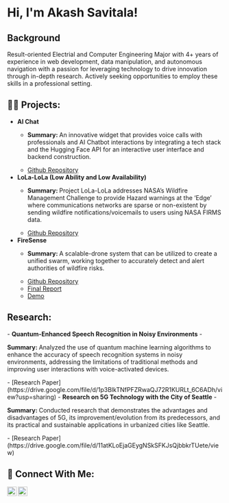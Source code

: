 <h1>Hi, I'm Akash Savitala!</h1>

<h2>Background</h2>

<p>Result-oriented Electrial and Computer Engineering Major with 4+ years of experience in web development, data manipulation, and autonomous navigation with a passion for leveraging technology to drive innovation through in-depth research. Actively seeking opportunities to employ these skills in a professional setting. </p>

<h2>👨‍💻 Projects:</h2>

- <b>AI Chat</b>
  - <p><b>Summary: </b>An innovative widget that provides voice calls with professionals and AI Chatbot interactions by integrating a tech stack and the Hugging Face API for an interactive user interface and backend construction.</p>
  - [Github Repository](https://github.com/AkashSavitala/AI_Chat_Widget.git)
- <b>LoLa-LoLa (Low Ability and Low Availability)</b>
  - <p><b>Summary: </b>Project LoLa-LoLa addresses NASA’s Wildfire Management Challenge to provide Hazard warnings at the ‘Edge’ where communications networks are sparse or non-existent by sending wildfire notifications/voicemails to users using NASA FIRMS data.</p>
  - [Github Repository](https://github.com/vigneshSrinivasan2005/LoLa-LoLa)
- <b>FireSense</b>
  - <p><b>Summary: </b>A scalable-drone system that can be utilized to create a unified swarm, working together to accurately detect and alert authorities of wildfire risks.</p>
  - [Github Repository](https://github.com/Team-FireSense/FireSense.git)
  - [Final Report](https://docs.google.com/document/d/1tQ_4BB9be-DbQttiOq7NC0D3Umjxn4ryi3X08fWcksY/edit?usp=sharing)
  - [Demo](https://drive.google.com/file/d/1HqHJ9GnEU8__ma1Cpz-msDWh1flKPv3y/view?usp=sharing)
 
<h2>Research:</h2>
- <b>Quantum-Enhanced Speech Recognition in Noisy Environments</b>
  - <p><b>Summary: </b>Analyzed the use of quantum machine learning algorithms to enhance the accuracy of speech recognition systems in noisy environments, addressing the limitations of traditional methods and improving user interactions with voice-activated devices.</p>
  - [Research Paper](https://drive.google.com/file/d/1p3BlkTNfPFZRwaQJ72R1KURLt_6C6ADh/view?usp=sharing)
- <b>Research on 5G Technology with the City of Seattle</b>
  - <p><b>Summary: </b>Conducted research that demonstrates the advantages and disadvantages of 5G, its improvement/evolution from its predecessors, and its practical and sustainable applications in urbanized cities like Seattle.</p>
  - [Research Paper](https://drive.google.com/file/d/11atKLoEjaGEygNSkSFKJsQjbbkrTUete/view)

<h2> 🤳 Connect With Me:</h2>

[<img align="left" alt="AkashSavitala | LinkedIn" width="22px" src="https://cdn.jsdelivr.net/npm/simple-icons@v3/icons/linkedin.svg" />][linkedin]
[<img align="left" alt="AkashSavitala | Facebook" width="22px" src="https://cdn.jsdelivr.net/npm/simple-icons@v3/icons/facebook.svg" />][facebook]

[facebook]: https://www.facebook.com/akash.savitala/
[linkedin]: https://www.linkedin.com/in/akash-savitala

<!--

Here are some ideas to get you started:

- 🔭 I’m currently working on ...
- 🌱 I’m currently learning ...
- 👯 I’m looking to collaborate on ...
- 🤔 I’m looking for help with ...
- 💬 Ask me about ...
- 📫 How to reach me: ...
- 😄 Pronouns: ...
- ⚡ Fun fact: ...
-->
